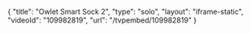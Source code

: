 {
    "title": "Owlet Smart Sock 2",
    "type": "solo",
    "layout": "iframe-static",
    "videoId": "109982819",
    "url": "\/tvpembed\/109982819"
}